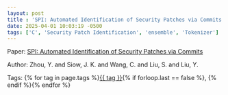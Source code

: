 ```yaml
---
layout: post
title : 'SPI: Automated Identification of Security Patches via Commits'
date: 2025-04-01 10:03:19 -0500
tags: ['C', 'Security Patch Identification', 'ensemble', 'Tokenizer']
---
```

Paper: [SPI: Automated Identification of Security Patches via Commits](https://dl.acm.org/doi/abs/10.1145/3468854?casa_token=RL_uJAFXUYsAAAAA:Fn4W_U8-scWtpyaMcXWYUWTxgJiDo9Sq0-0lgkczea6Zg8Xtcdc66u3z8iCwLb3wBPtsh3mkoh4)

Author: Zhou, Y. and Siow, J. K. and Wang, C. and Liu, S. and Liu, Y.




 Tags: 
    <span>
    {% for tag in page.tags %}<a href="{{ site.baseurl }}tags/#{{ tag | slugify }}">{{ tag }}</a>{% if forloop.last == false %}, {% endif %}{% endfor %}
    </span>
